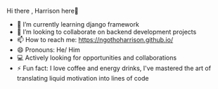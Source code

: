  Hi there , Harrison here👋

<!--
**NgothoHarrison/NgothoHarrison** is a ✨ _special_ ✨ repository because its `README.md` (this file) appears on your GitHub profile.

Here are some ideas to get you started: -->

- 🌱 I’m currently learning django framework
- 👯 I’m looking to collaborate on backend development projects
- 📫 How to reach me: https://ngothoharrison.github.io/
- 😄 Pronouns: He/ Him
- 💻 Actively looking for opportunities and collaborations
- ⚡ Fun fact: I love coffee and energy drinks, I've mastered the art of translating liquid motivation into lines of code


